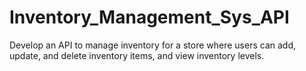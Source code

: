 # Inventory_Management_Sys_API
Develop an API to manage inventory for a store where users can add, update, and delete inventory items, and view inventory levels.
